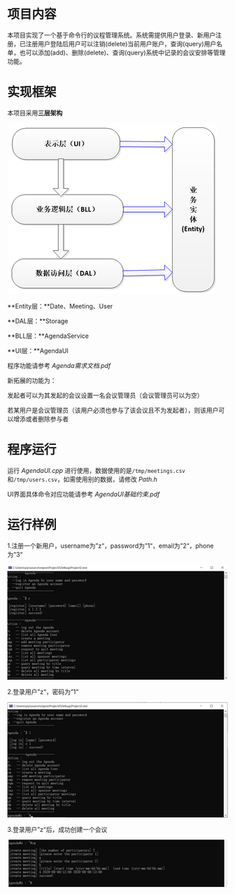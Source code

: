 # 项目内容

本项目实现了一个基于命令行的议程管理系统。系统需提供用户登录、新用户注册，已注册用户登陆后用户可以注销(delete)当前用户账户，查询(query)用户名单，也可以添加(add)、删除(delete)、查询(query)系统中记录的会议安排等管理功能。



# 实现框架

本项目采用**三层架构**

![](/img/1.png)

**Entity层：**Date、Meeting、User

**DAL层：**Storage

**BLL层：**AgendaService

**UI层：**AgendaUI



程序功能请参考 *Agenda需求文档.pdf*

新拓展的功能为：

发起者可以为其发起的会议设置一名会议管理员（会议管理员可以为空）

若某用户是会议管理员（该用户必须也参与了该会议且不为发起者），则该用户可以增添或者删除参与者



# 程序运行

运行 *AgendaUI.cpp* 进行使用，数据使用的是`/tmp/meetings.csv`和`/tmp/users.csv`，如需使用别的数据，请修改 *Path.h*

UI界面具体命令对应功能请参考 *AgendaUI基础约束.pdf*



# 运行样例

1.注册一个新用户，username为”z“，password为”1“，email为”2“，phone为”3“

![](img\2.png)

2.登录用户”z“，密码为”1“

![](img\3.png)

3.登录用户”z“后，成功创建一个会议

![](img\4.png)
